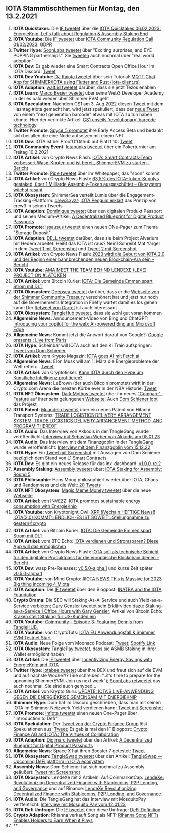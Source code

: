 ## IOTA Stammtischthemen für Montag, den 13.2.2021

1. **IOTA Quicktakes**: Die [IF tweetet](https://twitter.com/iota/status/1622535705552371714?s=20&t=RthXrlqu00vhHBZn1wJ7Nw) über die [IOTA Quicktakes 06.02.2023: EnergieKnip, Let's talk about Regulation & Assembly Staking End](https://www.youtube.com/watch?v=6EaeEoLYaeo)
2. **IOTA Youtube**: Die [IF tweetet](https://twitter.com/iota/status/1622535714767351810?s=20&t=RthXrlqu00vhHBZn1wJ7Nw) über [IOTA Community Regulation Call 01/02/2023: GDPR](https://www.youtube.com/watch?v=xk8CTGn5j7c)
3. **Twitter Hype**: [SoonLabs tweetet](https://twitter.com/soon_labs/status/1622854110872752128?s=20&t=RthXrlqu00vhHBZn1wJ7Nw) über "Exciting surprises, and EYE POPPING partnerships". Sie [tweeten](https://twitter.com/soon_labs/status/1622861171081764865?s=20&t=RthXrlqu00vhHBZn1wJ7Nw) auch nochmal über "real world adoption"
4. **IOTA Dev**: Es gab wieder eine Smart Contracts Open Office Hour im IOTA Discord: [Tweet](https://twitter.com/shimmernet/status/1622641280839712797?s=20&t=RthXrlqu00vhHBZn1wJ7Nw)
5. **IOTA Dev Youtube**: [DJ Kaiota tweetet](https://twitter.com/dj_kaiota/status/1622618116764102656?s=20&t=s32X4t9XRn27zdeyr7L6nA) über sein Tutorial: [MQTT Chat App for SHIMMER/IOTA using Flutter and Rust (iota-client.rs)](https://www.youtube.com/watch?app=desktop&v=VpCgMRtabC8) 
6. **IOTA Adaption**: [walt.id tweetet](https://twitter.com/walt_id/status/1622875679015505920?s=20&t=s32X4t9XRn27zdeyr7L6nA) darüber, dass sie jetzt Tezos enablen
7. **IOTA Learn**: [Marco Besier tweetet](https://twitter.com/marcobesier/status/1622861388577120262?s=20&t=s32X4t9XRn27zdeyr7L6nA) über seine Web3 Developer Academy in der es bald wieder über Shimmer EVM geht
8. **IOTA Speculation**: Nachdem GS1 am 3. Aug 2022 diesen [Tweet](https://twitter.com/gs1/status/1554736832620945413?s=20&t=s32X4t9XRn27zdeyr7L6nA) mit dem Hashtag #iota gemacht hat, wird jetzt spekuliert, dass der [neue Tweet](https://twitter.com/SocketMobile/status/1622598487874449409?s=20&t=s32X4t9XRn27zdeyr7L6nA) von einem "next generation barcode" etwas mit IOTA zu tun haben könnte. Hier der verlinkte Artikel: [GS1 unveils ‘revolutionary’ barcode technology](https://www.thegrocer.co.uk/online/gs1-unveils-revolutionary-barcode-technology/675933.article)
9. **Twitter Promote**: [Spyce_5 promotet](https://twitter.com/SPYCE_5/status/1622883393254957056?s=20&t=s32X4t9XRn27zdeyr7L6nA) ihre Early Access Beta und bedankt sich bei allen die eine Node aufsetzen mit einem NFT
10. **IOTA Dev**: IOTA ist bei ProofOfGithub auf Platzt 10: [Tweet](https://twitter.com/ProofofGitHub/status/1622867786488766465?s=20&t=s32X4t9XRn27zdeyr7L6nA)
11. **IOTA Community Event**: [Iotapunks tweetet](https://twitter.com/IotaPunks_71/status/1622532700178468867?s=20&t=s32X4t9XRn27zdeyr7L6nA) über ein Pokerturnier am Freitag 10.2.2021
12. **IOTA Artikel**: von Crypto News Flash: [IOTA: Smart Contracts-Team verbessert Wasp-Knoten und ist bereit, ShimmerEVM zu starten – Bericht](https://www.crypto-news-flash.com/de/iota-smart-contracts-team-verbessert-wasp-knoten-und-ist-bereit-shimmerevm-zu-starten-bericht/)
13. **Twitter Promote**: [Pipe tweetet](https://twitter.com/PIPE_DATA/status/1622904515639869440?s=20&t=s32X4t9XRn27zdeyr7L6nA) über ihr Whitepaper, das "soon" kommt
14. **IOTA Artikel**: von Crypto News Flash: [63,5% des IOTA-Token-Supplys gestaked, über 1 Milliarde Assembly-Token ausgeschüttet – Ökosystem wächst rasant](https://www.crypto-news-flash.com/de/63-5-des-iota-token-volumens-eingesetzt-ueber-eine-milliarde-assembly-token-vergeben-oekosystem-waechst-rasant/?feed_id=12774&_unique_id=63e24f0fe5533)
15. **IOTA Ökosystem**: ShimmerSea verteilt Lumis über die Engagement-Tracking-Plattform: [crew3.xyz/](https://crew3.xyz/c/shimmersea/invite/zikW2A__rIouDMx9vBQzD); [IOTA Penguin erklärt](https://twitter.com/iota_penguin/status/1624037700893376512?s=20&t=vxRi_4Q59EST2VPSwPfnyA) das Prinzip von crew3 in seinen Tweets
16. **IOTA Adaption**: [Dominique tweetet](https://twitter.com/domguinard/status/1622966023866417152?s=20&t=KEvg8zfoW5Ui2m96mKqDjQ) über den digitalen Produkt Passport und seinen Medium-Artikel: [A Decentralized Blueprint for Digital Product Passports](https://domguinard.medium.com/a-decentralized-blueprint-for-digital-product-passports-cd1314f008c6)
17. **IOTA Promote**: [Issausus tweetet](https://twitter.com/Issaus2020/status/1622979600794910720?s=20&t=KEvg8zfoW5Ui2m96mKqDjQ) einen neuen ONe-Pager zum Thema "Storage Deposit"
18. **IOTA Adaption**: [DELL tweetet](https://twitter.com/Dell_Edge/status/1623023790027378688?s=20&t=KEvg8zfoW5Ui2m96mKqDjQ) darüber, dass sie beim Project Alvarium mit Hedera arbeitet. Heißt das IOTA ist raus? Nein! Schreibt Mat Yarger in dem [Tweet 1 mit Screenshot](https://twitter.com/eavesdropperle/status/1623296677246279684?s=20&t=iALsxg_SRAvB9hV51PIIjA) und [Tweet 2 mit Screenshot](https://twitter.com/eavesdropperle/status/1623297196425715712?s=20&t=iALsxg_SRAvB9hV51PIIjA)
19. **IOTA Artikel**: von Crypto News Flash: [2023 wird die Geburt von IOTA 2.0 und der Beginn einer bahnbrechenden neuen Blockchain-Ära sein – Bericht](https://www.crypto-news-flash.com/de/2023-ist-das-jahr-von-iota-2-punkt-0-und-der-beginn-einer-neuen-blockchain-aera/)
20. **IOTA Youtube**: [AMA MEET THE TEAM BEHIND LENDEXE (LEXE) PROJECT ON #LATOKEN](https://www.youtube.com/watch?v=hEHuEXPsGds)
21. **IOTA Artikel**: vom Bitcoin Kurier: [IOTA: Die Gemeinde Emmen spart Strom mit DLT](https://bitcoin-kurier.de/iota-die-gemeinde-emmen-spart-strom-mit-dlt/)
22. **IOTA Ökosystem**: [Deepsea tweetet](https://twitter.com/Deep_Sea_Iotan/status/1623102563477340161?s=20&t=YWzDP8OMOg8Z3gf9eGln4w) darüber, dass er die [Webseite von der Shimmer Community Treasury](https://www.shimmergov.community/) verschönert hat und jetzt nur noch auf die Governements Integration in Firefly wartet damit es los gehen kann; Der [Retweet von Garret](https://twitter.com/GarrettBullish/status/1623212410973847553?s=20&t=YWzDP8OMOg8Z3gf9eGln4w) ist auch interessant
23. **IOTA Ökosystem**: [TangleHub tweetet](https://twitter.com/Tanglehub_eu/status/1623044416452567040?s=20&t=YWzDP8OMOg8Z3gf9eGln4w), dass sie wohl gut voran kommen
24. **Allgemeine News**: Announcement-Video von Bing und ChatGPT: [Introducing your copilot for the web: AI-powered Bing and Microsoft Edge](https://www.youtube.com/watch?v=rOeRWRJ16yY)
25. **Allgemeine News**: Kommt jetzt die Antwort darauf von Google?: [Google presents : Live from Paris](https://www.youtube.com/watch?v=yLWXJ22LUEc) 
26. **IOTA Hype**: Scheinbar will IOTA auch auf den Ki Train aufspringen: [Tweet von Dom Schiener](https://twitter.com/DomSchiener/status/1623220039049527298?s=20&t=YWzDP8OMOg8Z3gf9eGln4w)
27. **IOTA Artikel**: vom Krypto Magazin: [IOTA goes AI mit Fetch.ai](https://www.krypto-magazin.de/iota-goes-ai-mit-fetch-ai/)
28. **Allgemeine News**: Elon Musk will am 1. März die Energieprobleme der Welt retten... [Tweet](https://twitter.com/elonmusk/status/1623152067547394050?s=20&t=YWzDP8OMOg8Z3gf9eGln4w)
29. **IOTA Artikel**: von Cryptoticker: [Kann IOTA durch den Hype um Künstliche Intelligenz profitieren?](https://cryptoticker.io/de/iota-kuenstliche-intelligenz/)
30. **Allgemeine News**: LeBrown (der auch Bitcoin promotet) wirft in der Crypto.com Arena die meisten Körbe ever in der NBA Historie: [Tweet](https://twitter.com/cryptocom/status/1623226161831575552?s=20&t=YWzDP8OMOg8Z3gf9eGln4w)
31. **IOTA NFT Ökosystem**: [Dark Mythos tweetet]() über ihr neues ["Compare"-Feature](https://explorer.dark-mythos.com/compare) auf ihrer sehr gelungenen [Webseite](https://explorer.dark-mythos.com/cards); Auch [Dom Schiener lobt](https://twitter.com/DomSchiener/status/1623242190175588353?s=20&t=YWzDP8OMOg8Z3gf9eGln4w) das Projekt
32. **IOTA Patent**: [Muandelo tweetet](https://twitter.com/muandelo/status/1622608606645440512?s=20&t=YWzDP8OMOg8Z3gf9eGln4w) über ein neues Patent von Hitachi Transport Systems: [TRADE LOGISTICS DELIVERY ARRANGEMENT SYSTEM, TRADE LOGISTICS DELIVERY ARRANGEMENT METHOD, AND PROGRAM THEREOF](https://worldwide.espacenet.com/patent/search/family/084979179/publication/WO2023002551A1?q=pn%3DWO2023002551A1)
33. **IOTA Audio**: Das Interview von Akkodis in der TangleGang wurde veröffentlicht: [Interview mit Sebastian Weber von Akkodis am 05.01.23](https://www.youtube.com/watch?v=O5ZASZaxbSo)
34. **IOTA Audio**: Das Interview mit dem Finanzgoblin in der TangleGang wurde veröffentlicht: [Interview mit dem Finanzgoblin vom 15.12.22](https://www.youtube.com/watch?v=Y4NcKy9xZDs)
35. **IOTA Hype**: Ein [Tweet mit Screenshot](https://twitter.com/TangleVerseWeb/status/1623306295460724737?s=20&t=YWzDP8OMOg8Z3gf9eGln4w) mit Aussagen von Dom Schiener bezüglich dem Stand von L1 Smart Contracts
36. **IOTA Dev**: Es gibt ein neues Release für das inx-dashboard: [v1.0.0-rc.2](https://github.com/iotaledger/inx-dashboard/releases/tag/v1.0.0-rc.2)
37. **Assembly Staking**: [Assembly tweetet](https://twitter.com/assembly_net/status/1623320761728393219?s=20&t=YWzDP8OMOg8Z3gf9eGln4w) über: [IOTA Staking for Assembly: Round 5](https://blog.iota.org/iota-staking-for-assembly-round-5/)
38. **IOTA Philosophie**: Hans Moog philosophiert wieder über IOTA, Chaos und Randomness und die Welt: [20 Tweets](https://twitter.com/hus_qy/status/1623338107255791616?s=20&t=YWzDP8OMOg8Z3gf9eGln4w)
39. **IOTA NFT Ökosystem**: [Magic Meme Money tweetet](https://twitter.com/Magic_MemeMoney/status/1623352203233853440?s=20&t=6h1kQ_PSGHotVN99diyE3A) über die neue [Webseite](https://www.magicmememoney.com/)
40. **IOTA Artikel**: von INVEZZ: [IOTA promotes sustainable energy consumption with EnergieKnip](https://invezz.com/news/2023/02/01/iota-promotes-sustainable-energy-consumption-with-energieknip/)
41. **IOTA Youtube**: von Kryptonight_Owl: [XRP &Vechain HEFTIGE News‼️IOTA(2.0) KOMMT💥ENDLICH-ES IST SOWEIT💥Stellungnahme zu gestern☝️crypto](https://www.youtube.com/watch?v=K96OjeA6Sno)
42. **IOTA Artikel**: von Bitcoin Kurier: [IOTA: Die Gemeinde Emmen spart Strom mit DLT](https://bitcoin-kurier.de/iota-die-gemeinde-emmen-spart-strom-mit-dlt/)
43. **IOTA Artikel**: vom BTC Echo: [IOTA verdienen und Stromsparen? Diese App will das ermöglichen](https://www.btc-echo.de/schlagzeilen/iota-stromsparen-und-krypto-token-verdienen-mit-neuer-app-158851/)
44. **IOTA Artikel**: von Crypto News Flash: [IOTA soll als technische Schicht für den digitalen Produktpass für die europäische Blockchain dienen – Bericht](https://www.crypto-news-flash.com/de/iota-soll-als-technische-schicht-fuer-den-digitalen-produktpass-fuer-die-europaeische-blockchain-dienen-bericht/)
45. **IOTA Dev**: wasp Pre-Releases: [v0.5.0-alpha.1](https://github.com/iotaledger/wasp/releases) und kurze Zeit später [v0.5.0-alpha.1](https://github.com/iotaledger/wasp/releases)
46. **IOTA Youtube**: von Mind Crypto: [#IOTA NEWS This is Massive for 2023 Big thing incoming 4 Miota](https://www.youtube.com/watch?v=u_vCIEliGoY)
47. **IOTA Adaption**: Die [IF tweetet](https://twitter.com/iota/status/1623683142430097413?s=20&t=fTH9yF92AWAQxcYIgHdnFg) über den Blogpost: [INATBA and the IOTA Foundation](https://blog.iota.org/inatba-and-the-iota-foundation/)
48. **Crypto Drama**: Die SEC will Staking-As-A-Service und auch Yield-as-a-Service verbieten; [Gary Gensler tweetet](https://twitter.com/GaryGensler/status/1623777842000539648?s=20&t=qDFEBANmjeo8ShSzt7xLrA) sein Erklärvideo dazu: [Staking-as-a-Service | Office Hours with Gary Gensler](https://www.youtube.com/watch?v=hmPpIjfC9DY); Artikel von Bitcoin Echo: [Kraken stellt Staking für US-Kunden ein](https://www.btc-echo.de/schlagzeilen/kraken-stellt-staking-fuer-us-kunden-ein-159268/)
49. **IOTA Youtube**: [Coinmunity - Episode 3: Featuring Dennis from TangleHUB.](https://www.youtube.com/watch?app=desktop&v=3o8ja5QDDWY)
50. **IOTA Youtube**: von CryptoTuts: [IOTA EU Anwendungsfall & Shimmer EVM Testnet Start](https://www.youtube.com/watch?v=7YLcR8G0XIw)
51. **IOTA Audio**: Neue Folge vom Moonaco Podcast: [Tweet](https://twitter.com/MoonacoPodcast/status/1623637580435578880?s=20&t=qDFEBANmjeo8ShSzt7xLrA); [Spotify Link](https://open.spotify.com/episode/252T3CgNkZi2VwU0Xbp37Z?si=4zMH75AATNmgFWr_KZhqMA&nd=1)
52. **IOTA Ökosystem**: [TanglePay tweetet](https://twitter.com/tanglepaycom/status/1623924022789677056?s=20&t=qDFEBANmjeo8ShSzt7xLrA), dass sie ASMB Staking in ihrer Wallet ermöglicht haben
53. **IOTA Artikel**: Die [IF tweetet](https://twitter.com/iota/status/1623788832612130818?s=20&t=qDFEBANmjeo8ShSzt7xLrA) über [Incentivizing Energy Savings with EnergieKnip and IOTA](https://coinmarketcap.com/community/articles/63da731646d7e2035af84c44/)
54. **Twitter Hype**: [Iotabee tweetet](https://twitter.com/iotabee/status/1623917117459566593?s=20&t=qDFEBANmjeo8ShSzt7xLrA) über ihre DEX und freut sich auf die EVM und auf nächste Woche?!? (Sie schreiben: "..it's time to prepare for the upcoming ShimmerEVM. Join us next week"); [SoonLabs retweetet](https://twitter.com/soon_labs/status/1623955367595212804?s=20&t=D3s84BN2yU-P85UeNLv1kg) das auch nochmal. Sie sind auch gehyped...
55. **IOTA Artikel**: von Krypto Guru: [UPDATE: IOTA’S LIVE-ANWENDUNG GEGEN DIE ENERGIEKRISE GEMEINSAM MIT ENERGIEKNIP](https://krypto-guru.de/news/iotas-live-anwendung-energiekrise/)
56. **Shimmer Hype**: Dom hat im Discord geschrieben, dass man mit seinen IOTA im Shimmer Netzwerk Yield verdienen kann: [Tweet mit Screenshot](https://twitter.com/SpecWeekly/status/1623707940367798273?s=20&t=qDFEBANmjeo8ShSzt7xLrA)
57. **IOTA Promote**: [Infiota tweetet](https://twitter.com/infiota/status/1623765397836034050?s=20&t=REKXUlGVoREsFhkqkapBog) einen neuen One-Pager über "Introduction to Defi"
58. **IOTA Spekulation**: Der [Tweet von der Crypto Finance Group](https://twitter.com/CryptoFinanceAG/status/1623630646508658688?s=20&t=D3s84BN2yU-P85UeNLv1kg) löst Spekulationen aus: [Tweet](https://twitter.com/HongkieKong/status/1623959974023163905?s=20&t=D3s84BN2yU-P85UeNLv1kg); Es gab ja mal den IF Blogpost: [Crypto Finance AG and IOTA: The Virtues of Collaboration](https://blog.iota.org/crypto-finance-ag-and-iota/)
59. **IOTA Adaption**: [Digimarc tweetet](https://twitter.com/digimarc/status/1623714440263639043?s=20&t=D3s84BN2yU-P85UeNLv1kg) über den Artikel: [A Decentralized Blueprint for Digital Product Passports](https://www.linkedin.com/pulse/decentralized-blueprint-digital-product-passports-dominique-guinard/?trackingId=l6uFXc2FSHaT2qXZ1Gl9oQ%3D%3D)
60. **Allgemeine News**: Space X hat ihren Booster 7 getestet: [Tweet](https://twitter.com/SpaceX/status/1623812763415093249?s=20&t=D3s84BN2yU-P85UeNLv1kg)
61. **IOTA Ökosystem**: [TangleSwap tweetet]() über den Artikel: [TangleSwap — Upcoming DeFi platform in IOTA ecosystem](https://medium.com/@lennart.schuldt/tangleswap-upcoming-defi-platform-in-iota-ecosystem-c43617c86cb1)
62. **Assembly News**: Dom Schiener hat sich nochmal zu Assembly geäußert: [Tweet mit Screenshot](https://twitter.com/Vrom14286662/status/1624019916935385090?s=20&t=Xmngv7JDpV2JxV-UmF2mdg)
63. **IOTA Ökosystem**: LendeXe mit 2 Artikeln: Auf CoinmarketCap: [LendeXe: Revolutionizing Decentralized Finance with Stablecoins, P2P Lending, and Governance](https://coinmarketcap.com/community/articles/63e62acea49d5a116de06405/) und auf Binance: [LendeXe Revolutionizing Decentralized Finance with Stablecoins, P2P Lending, and Governance](https://www.binance.com/en/feed/post/210383)
64. **IOTA Audio**: Die TangleGang hat das Interview mit MosquitoPay verffentlicht: [Interview mit Mosquito Pay vom 12.01.23](https://www.youtube.com/watch?v=fnzmhdzbOOI)
65. **IOTA Defi Umfrage:** Die [IF tweetet](https://twitter.com/iota/status/1624054989646700545?s=20&t=vxRi_4Q59EST2VPSwPfnyA) über diese Umfrage: [DeFi Definition ](https://docs.google.com/forms/d/e/1FAIpQLSedL1SvjKP5kbEqMSz3QbZO4CrL__4l8gIWxuogmaaID4Emag/viewform)
66. **Crypto Adaption**: Rhianna verkauft Song als NFT: [Rihanna Song NFTs Enables Holders to Earn When it Plays](https://blockworks.co/news/rihanna-song-nfts-enables-holders-to-earn-when-it-plays)
67. **


